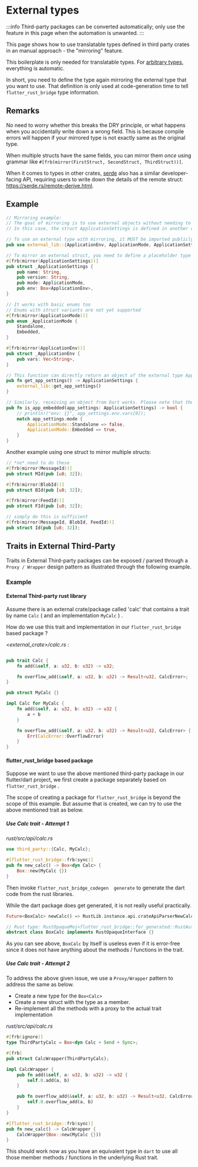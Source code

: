 # External types

:::info
Third-party packages can be converted automatically; only use the feature in this page when the automation is unwanted.
:::

This page shows how to use translatable types defined in third party crates in an manual approach - the "mirroring" feature.

This boilerplate is only needed for translatable types.
For [arbitrary types](../../types/arbitrary), everything is automatic.

In short, you need to define the type again mirroring the external type that you want
to use. That definition is only used at code-generation time to tell `flutter_rust_bridge` type information.

## Remarks

No need to worry whether this breaks the DRY principle, or what happens when you accidentally write down a wrong field.
This is because compile errors will happen if your mirrored type is not exactly same as the original type.

When multiple structs have the same fields, you can mirror them *once* using grammar
like `#[frb(mirror(FirstStruct, SecondStruct, ThirdStruct))]`.

When it comes to types in other crates,
[serde](https://crates.io/crates/serde) also has a similar developer-facing API,
requiring users to write down the details of the remote struct:
https://serde.rs/remote-derive.html.

## Example

```rust
// Mirroring example:
// The goal of mirroring is to use external objects without needing to convert them with an intermediate type
// In this case, the struct ApplicationSettings is defined in another crate (called external-lib)

// To use an external type with mirroring, it MUST be imported publicly (aka. re-export)
pub use external_lib::{ApplicationEnv, ApplicationMode, ApplicationSettings};

// To mirror an external struct, you need to define a placeholder type with the same definition
#[frb(mirror(ApplicationSettings))]
pub struct _ApplicationSettings {
    pub name: String,
    pub version: String,
    pub mode: ApplicationMode,
    pub env: Box<ApplicationEnv>,
}

// It works with basic enums too
// Enums with struct variants are not yet supported
#[frb(mirror(ApplicationMode))]
pub enum _ApplicationMode {
    Standalone,
    Embedded,
}

#[frb(mirror(ApplicationEnv))]
pub struct _ApplicationEnv {
    pub vars: Vec<String>,
}

// This function can directly return an object of the external type ApplicationSettings because it has a mirror
pub fn get_app_settings() -> ApplicationSettings {
    external_lib::get_app_settings()
}

// Similarly, receiving an object from Dart works. Please note that the mirror definition must match entirely and the original struct must have all its fields public.
pub fn is_app_embedded(app_settings: ApplicationSettings) -> bool {
    // println!("env: {}", app_settings.env.vars[0]);
    match app_settings.mode {
        ApplicationMode::Standalone => false,
        ApplicationMode::Embedded => true,
    }
}
```

Another example using one struct to mirror multiple structs:

```rust
// *no* need to do these
#[frb(mirror(MessageId))]
pub struct MId(pub [u8; 32]);

#[frb(mirror(BlobId))]
pub struct BId(pub [u8; 32]);

#[frb(mirror(FeedId))]
pub struct FId(pub [u8; 32]);

// simply do this is sufficient
#[frb(mirror(MessageId, BlobId, FeedId))]
pub struct Id(pub [u8; 32]);
```

## Traits in External Third-Party

Traits in External Third-party packages can be exposed / parsed through a `Proxy / Wrapper` design pattern as illustrated through the following example. 

### Example

#### External Third-party rust library

Assume there is an external crate/package called 'calc' that contains a trait by name `Calc` ( and an implementation `MyCalc` ) . 

How do we use this trait and implementation in our `flutter_rust_bridge` based package ? 

*<external_crate>/calc.rs* : 

```rust

pub trait Calc {
    fn add(&self, a: u32, b: u32) -> u32;

    fn overflow_add(&self, a: u32, b: u32) -> Result<u32, CalcError>;
}

pub struct MyCalc {}

impl Calc for MyCalc {
    fn add(&self, a: u32, b: u32) -> u32 {
        a + b
    }

    fn overflow_add(&self, a: u32, b: u32) -> Result<u32, CalcError> {
        Err(CalcError::OverflowError)
    }
}
```

#### flutter_rust_bridge based package

Suppose we want to use the above mentioned third-party package in our flutter/dart project, we first create a package separately based on `flutter_rust_bridge` . 

The scope of creating a package for `flutter_rust_bridge` is beyond the scope of this example. But assume that is created, we can try to use the above mentioned trait as below. 

##### Use Calc trait - Attempt 1 

*rust/src/api/calc.rs* 

```rust
use third_party::{Calc, MyCalc};

#[flutter_rust_bridge::frb(sync)]
pub fn new_calc() -> Box<dyn Calc> {
    Box::new(MyCalc {})
}
```

Then invoke `flutter_rust_bridge_codegen  generate` to generate the dart code from the rust libraries.

While the dart package does get generated, it is not really useful practically. 

```dart
Future<BoxCalc> newCalc() => RustLib.instance.api.crateApiParserNewCalc();

// Rust type: RustOpaqueMoi<flutter_rust_bridge::for_generated::RustAutoOpaqueInner<Box < dyn Calc + Send + Sync >>>
abstract class BoxCalc implements RustOpaqueInterface {}
```

As you can see above, `BoxCalc` by itself is useless even if it is error-free since it does not have anything about the methods / functions in the trait. 

##### Use Calc trait - Attempt 2 

To address the above given issue, we use a `Proxy/Wrapper` pattern to address the same as below. 

* Create a new type for the `Box<Calc>`
* Create a new struct with the type as a member.
* Re-implement all the methods with a proxy to the actual trait implementation

*rust/src/api/calc.rs* 

```rust
#[frb(ignore)]
type ThirdPartyCalc = Box<dyn Calc + Send + Sync>;

#[frb]
pub struct CalcWrapper(ThirdPartyCalc);

impl CalcWrapper {
    pub fn add(&self, a: u32, b: u32) -> u32 {
        self.0.add(a, b)
    }

    pub fn overflow_add(&self, a: u32, b: u32) -> Result<u32, CalcError> {
        self.0.overflow_add(a, b)
    }
}

#[flutter_rust_bridge::frb(sync)]
pub fn new_calc() -> CalcWrapper {
    CalcWrapper(Box::new(MyCalc {}))
}
```

This should work now as you have an equivalent type in `dart` to use all those member methods / functions in the underlying Rust trait. 





